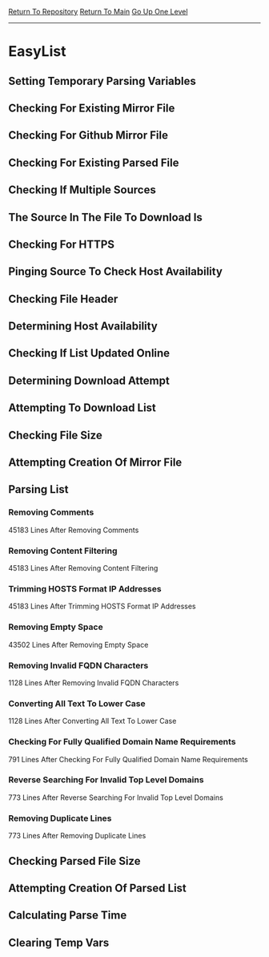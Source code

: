 [Return To Repository](https://github.com/deathbybandaid/piholeparser/)
[Return To Main](https://github.com/deathbybandaid/piholeparser/blob/master/RecentRunLogs/Mainlog.md)
[Go Up One Level](https://github.com/deathbybandaid/piholeparser/blob/master/RecentRunLogs/TopLevelScripts/30-Processing-Blacklists.md)
____________________________________
# EasyList
## Setting Temporary Parsing Variables
## Checking For Existing Mirror File
## Checking For Github Mirror File
## Checking For Existing Parsed File
## Checking If Multiple Sources
## The Source In The File To Download Is
## Checking For HTTPS
## Pinging Source To Check Host Availability
## Checking File Header
## Determining Host Availability
## Checking If List Updated Online
## Determining Download Attempt
## Attempting To Download List
## Checking File Size
## Attempting Creation Of Mirror File
## Parsing List
### Removing Comments
45183 Lines After Removing Comments
### Removing Content Filtering
45183 Lines After Removing Content Filtering
### Trimming HOSTS Format IP Addresses
45183 Lines After Trimming HOSTS Format IP Addresses
### Removing Empty Space
43502 Lines After Removing Empty Space
### Removing Invalid FQDN Characters
1128 Lines After Removing Invalid FQDN Characters
### Converting All Text To Lower Case
1128 Lines After Converting All Text To Lower Case
### Checking For Fully Qualified Domain Name Requirements
791 Lines After Checking For Fully Qualified Domain Name Requirements
### Reverse Searching For Invalid Top Level Domains
773 Lines After Reverse Searching For Invalid Top Level Domains
### Removing Duplicate Lines
773 Lines After Removing Duplicate Lines
## Checking Parsed File Size
## Attempting Creation Of Parsed List
## Calculating Parse Time
## Clearing Temp Vars
